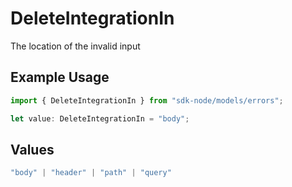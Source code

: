 # DeleteIntegrationIn

The location of the invalid input

## Example Usage

```typescript
import { DeleteIntegrationIn } from "sdk-node/models/errors";

let value: DeleteIntegrationIn = "body";
```

## Values

```typescript
"body" | "header" | "path" | "query"
```